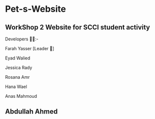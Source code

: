 # Pet-s-Website
WorkShop 2 Website for SCCI student activity 
---------------------------------------------------
Developers 👩‍💻:-

Farah Yasser [Leader 👑]

Eyad Walied

Jessica Rady

Rosana Amr

Hana Wael

Anas Mahmoud

Abdullah Ahmed
---------------------------------------------------
